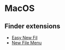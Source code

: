 


# MacOS


## Finder extensions

* [Easy New Fil](https://itunes.apple.com/us/app/easy-new-file/id1162194131?ls=1&mt=12)
* [New File Menu](https://itunes.apple.com/us/app/new-file-menu/id1064959555)